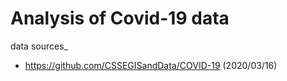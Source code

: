 # Analysis of Covid-19 data

data sources_
- https://github.com/CSSEGISandData/COVID-19 (2020/03/16)
